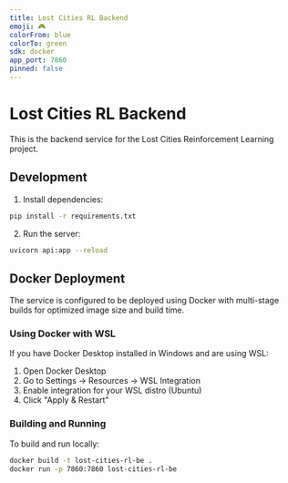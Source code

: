 ```yaml
---
title: Lost Cities RL Backend
emoji: 🎮
colorFrom: blue
colorTo: green
sdk: docker
app_port: 7860
pinned: false
---
```


# Lost Cities RL Backend

This is the backend service for the Lost Cities Reinforcement Learning project.

## Development

1. Install dependencies:
```bash
pip install -r requirements.txt
```

2. Run the server:
```bash
uvicorn api:app --reload
```

## Docker Deployment

The service is configured to be deployed using Docker with multi-stage builds for optimized image size and build time.

### Using Docker with WSL

If you have Docker Desktop installed in Windows and are using WSL:

1. Open Docker Desktop
2. Go to Settings -> Resources -> WSL Integration
3. Enable integration for your WSL distro (Ubuntu)
4. Click "Apply & Restart"

### Building and Running

To build and run locally:
```bash
docker build -t lost-cities-rl-be .
docker run -p 7860:7860 lost-cities-rl-be
``` 